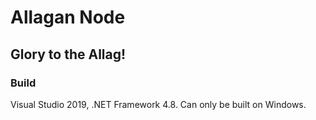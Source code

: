 # Allagan Node

## Glory to the Allag!

### Build

Visual Studio 2019, .NET Framework 4.8. Can only be built on Windows.
